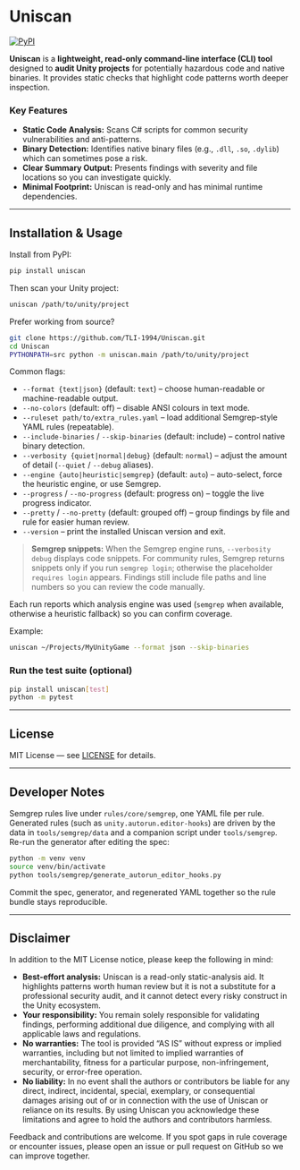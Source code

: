 # Uniscan

[![PyPI](https://img.shields.io/pypi/v/uniscan.svg?label=PyPI)](https://pypi.org/project/uniscan/)

**Uniscan** is a **lightweight, read-only command-line interface (CLI) tool** designed to **audit Unity projects** for potentially hazardous code and native binaries. It provides static checks that highlight code patterns worth deeper inspection.

### Key Features
* **Static Code Analysis:** Scans C# scripts for common security vulnerabilities and anti-patterns.
* **Binary Detection:** Identifies native binary files (e.g., `.dll`, `.so`, `.dylib`) which can sometimes pose a risk.
* **Clear Summary Output:** Presents findings with severity and file locations so you can investigate quickly.
* **Minimal Footprint:** Uniscan is read-only and has minimal runtime dependencies.

---

## Installation & Usage

Install from PyPI:

```bash
pip install uniscan
```

Then scan your Unity project:

```bash
uniscan /path/to/unity/project
```

Prefer working from source?

```bash
git clone https://github.com/TLI-1994/Uniscan.git
cd Uniscan
PYTHONPATH=src python -m uniscan.main /path/to/unity/project
```

Common flags:

* `--format {text|json}` (default: `text`) – choose human-readable or machine-readable output.
* `--no-colors` (default: off) – disable ANSI colours in text mode.
* `--ruleset path/to/extra_rules.yaml` – load additional Semgrep-style YAML rules (repeatable).
* `--include-binaries` / `--skip-binaries` (default: include) – control native binary detection.
* `--verbosity {quiet|normal|debug}` (default: `normal`) – adjust the amount of detail (`--quiet` / `--debug` aliases).
* `--engine {auto|heuristic|semgrep}` (default: `auto`) – auto-select, force the heuristic engine, or use Semgrep.
* `--progress` / `--no-progress` (default: progress on) – toggle the live progress indicator.
* `--pretty` / `--no-pretty` (default: grouped off) – group findings by file and rule for easier human review.
* `--version` – print the installed Uniscan version and exit.

> **Semgrep snippets:** When the Semgrep engine runs, `--verbosity debug` displays code snippets. For community rules, Semgrep returns snippets only if you run `semgrep login`; otherwise the placeholder `requires login` appears. Findings still include file paths and line numbers so you can review the code manually.

Each run reports which analysis engine was used (`semgrep` when available, otherwise a heuristic fallback) so you can confirm coverage.

Example:

```bash
uniscan ~/Projects/MyUnityGame --format json --skip-binaries
```

### Run the test suite (optional)

```bash
pip install uniscan[test]
python -m pytest
```

---

## License

MIT License — see [LICENSE](https://github.com/TLI-1994/Uniscan/blob/main/LICENSE) for details.

---

## Developer Notes

Semgrep rules live under `rules/core/semgrep`, one YAML file per rule. Generated rules (such as `unity.autorun.editor-hooks`) are driven by the data in `tools/semgrep/data` and a companion script under `tools/semgrep`. Re-run the generator after editing the spec:

```bash
python -m venv venv
source venv/bin/activate
python tools/semgrep/generate_autorun_editor_hooks.py
```

Commit the spec, generator, and regenerated YAML together so the rule bundle stays reproducible.

---

## Disclaimer

In addition to the MIT License notice, please keep the following in mind:

* **Best-effort analysis:** Uniscan is a read-only static-analysis aid. It highlights patterns worth human review but it is not a substitute for a professional security audit, and it cannot detect every risky construct in the Unity ecosystem.
* **Your responsibility:** You remain solely responsible for validating findings, performing additional due diligence, and complying with all applicable laws and regulations.
* **No warranties:** The tool is provided “AS IS” without express or implied warranties, including but not limited to implied warranties of merchantability, fitness for a particular purpose, non-infringement, security, or error-free operation.
* **No liability:** In no event shall the authors or contributors be liable for any direct, indirect, incidental, special, exemplary, or consequential damages arising out of or in connection with the use of Uniscan or reliance on its results. By using Uniscan you acknowledge these limitations and agree to hold the authors and contributors harmless.

Feedback and contributions are welcome. If you spot gaps in rule coverage or encounter issues, please open an issue or pull request on GitHub so we can improve together.
